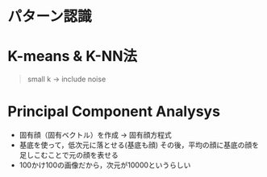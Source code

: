 # パターン認識

# K-means & K-NN法
> small k -> include noise

# Principal Component Analysys
- 固有顔（固有ベクトル）を作成 -> 固有顔方程式
- 基底を使って，低次元に落とせる(基底も顔) その後，平均の顔に基底の顔を足しこむことで元の顔を表せる
- 100かけ100の画像だから，次元が10000というらしい
